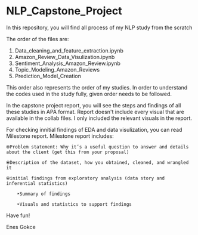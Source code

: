 # NLP_Capstone_Project
In this repository, you will find all process of my NLP study from the scratch

The order of the files are:
1) Data_cleaning_and_feature_extraction.ipynb
2) Amazon_Review_Data_Visulization.ipynb
3) Sentiment_Analysis_Amazon_Review.ipynb
4) Topic_Modeling_Amazon_Reviews
5) Prediction_Model_Creation

This order also represents the order of my studies. In order to understand the codes used in the study fully, given order needs to be followed. 

In the capstone project report, you will see the steps and findings of all these studies in APA format. 
Report doesn't include every visual that are available in the collab files. I only included the relevant visuals in the report.

For checking innitial findings of EDA and data visulization, you can read Milestone report.
Milestone report includes:

    ⦿Problem statement: Why it’s a useful question to answer and details about the client (get this from your proposal)    
    
    ⦿Description of the dataset, how you obtained, cleaned, and wrangled it 
    
    ⦿initial findings from exploratory analysis (data story and inferential statistics)
        
        ‣Summary of findings
        
        ‣Visuals and statistics to support findings


Have fun!

Enes Gokce
